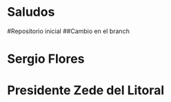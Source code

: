 # Saludos
#Repositorio inicial
##Cambio en el branch
# Sergio Flores
#  Presidente Zede del Litoral

